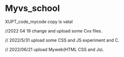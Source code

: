 # Myvs_school
XUPT_code_mycode
copy is vatal


//2022 04 19
change and upload some Cvs files.

//  2022/5/31 upload some CSS and JS experiment and C.

// 2022/06/21 upload Myweb(HTML CSS and Js).
